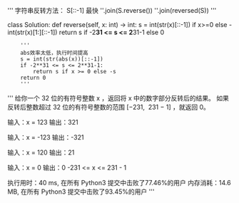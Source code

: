 '''
字符串反转方法：
S[::-1]  最快
''.join(S.reverse())
''.join(reversed(S))
'''

class Solution:
    def reverse(self, x: int) -> int:
        s = int(str(x)[::-1]) if x>=0 else -int(str(x)[1:][::-1])
        return s if -2**31 <= s <= 2**31-1 else 0
    
        '''
        abs效率太低，执行时间提高
        s = int(str(abs(x))[::-1])
        if -2**31 <= s <= 2**31-1: 
            return s if x >= 0 else -s
        return 0
        '''


'''
给你一个 32 位的有符号整数 x ，返回将 x 中的数字部分反转后的结果。
如果反转后整数超过 32 位的有符号整数的范围 [−231,  231 − 1] ，就返回 0。

输入：x = 123
输出：321

输入：x = -123
输出：-321

输入：x = 120
输出：21

输入：x = 0
输出：0
-231 <= x <= 231 - 1  
        
执行用时：40 ms, 在所有 Python3 提交中击败了77.46%的用户
内存消耗：14.6 MB, 在所有 Python3 提交中击败了93.45%的用户
'''

        
        
